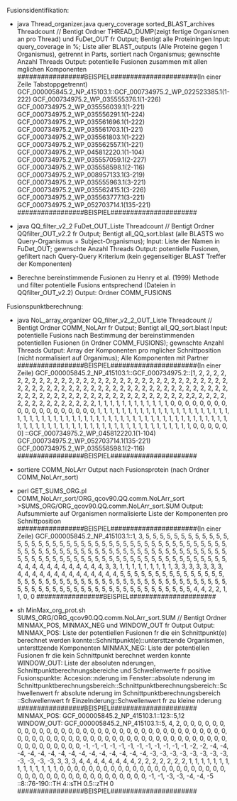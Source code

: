 Fusionsidentifikation:

- java Thread_organizer.java query_coverage sorted_BLAST_archives Threadcount // Bentigt Ordner THREAD_DUMP(zeigt fertige Organismen an pro Thread) und FuDet_OUT fr Output; Bentigt alle Proteinlngen
Input: query_coverage in %; Liste aller BLAST_outputs (Alle Proteine gegen 1 Organismus), getrennt in Parts, sortiert nach Organismus; gewnschte Anzahl Threads
Output: potentielle Fusionen zusammen mit allen mglichen Komponenten
#################BEISPIEL######################(In einer Zeile Tabstoppgetrennt)
GCF_000005845.2_NP_415103.1::GCF_000734975.2_WP_022523385.1(1-222)      GCF_000734975.2_WP_035555376.1(1-226)   GCF_000734975.2_WP_035556039.1(1-221)
                                                         GCF_000734975.2_WP_035556291.1(1-224) GCF_000734975.2_WP_035561696.1(1-222)   GCF_000734975.2_WP_035561703.1(1-221)
                                                         GCF_000734975.2_WP_035561803.1(1-222)   GCF_000734975.2_WP_035562557.1(1-221) GCF_000734975.2_WP_045812220.1(1-104)
                                                         GCF_000734975.2_WP_035557059.1(2-227)   GCF_000734975.2_WP_035558598.1(2-116)   GCF_000734975.2_WP_008957133.1(3-219)
                                                         GCF_000734975.2_WP_035555963.1(3-221)   GCF_000734975.2_WP_035562415.1(3-226)   GCF_000734975.2_WP_035563777.1(3-221)   GCF_000734975.2_WP_052703714.1(135-221)
#################BEISPIEL######################

- java QQ_filter_v2_2 FuDet_OUT_Liste Threadcount // Bentigt Ordner QQfilter_OUT_v2.2 fr Output; Bentigt all_QQ_sort.blast (alle BLASTS wo Query-Organismus = Subject-Organismus);
Input: Liste der Namen in FuDet_OUT; gewnschte Anzahl Threads
Output: potentielle Fusionen, gefiltert nach Query-Query Kriterium (kein gegenseitiger BLAST Treffer der Komponenten)

- Berechne bereinstimmende Fusionen zu Henry et al. (1999) Methode und filter potentielle Fusions entsprechend (Dateien in QQfilter_OUT_v2.2)
Output: Ordner COMM_FUSIONS


Fusionspunktberechnung:

- java NoL_array_organizer QQ_filter_v2_2_OUT_Liste Threadcount // Bentigt Ordner COMM_NoLArr fr Output; Bentigt all_QQ_sort.blast
Input: potentielle Fusions nach Bestimmung der bereinstimmenden potentiellen Fusionen (in Ordner COMM_FUSIONS); gewnschte Anzahl Threads
Output: Array der Komponenten pro mglicher Schnittposition (nicht normalisiert auf Organimus); Alle Komponenten mit Partner
#################BEISPIEL######################(In einer Zeile)
GCF_000005845.2_NP_415103.1::GCF_000734975.2::[1, 2, 2, 2, 2, 2, 2, 2, 2, 2, 2, 2, 2, 2, 2, 2, 2, 2, 2, 2, 2, 2, 2, 2, 2, 2, 2, 2, 2, 2, 2, 2, 2, 2, 2, 2,
                                                                                           2, 2, 2, 2, 2, 2, 2, 2, 2, 2, 2, 2, 2, 2, 2, 2, 2, 2, 2, 2, 2, 2, 2, 2, 2, 2, 2, 2, 2, 2, 2, 2, 2, 2, 2, 2,
                                                                                           2, 2, 2, 2, 2, 2, 2, 2, 2, 2, 2, 2, 2, 2, 2,2, 2, 2, 2, 2, 2, 2, 2, 2, 2, 2, 2, 2, 2, 2, 2, 1, 1, 1, 1, 1, 1,
                                                                                           1, 1, 1, 1, 1, 1, 0, 0, 0, 0, 0, 0, 0, 0, 0, 0, 0, 0, 0, 0, 0, 0, 0, 0, 0, 1, 1, 1, 1, 1, 1, 1, 1, 1, 1, 1, 1,
                                                                                           1, 1, 1, 1, 1, 1, 1, 1, 1, 1, 1, 1, 1, 1, 1, 1, 1, 1, 1, 1, 1, 1, 1, 1, 1, 1, 1, 1, 1, 1, 1, 1, 1, 1, 1, 1, 1,
                                                                                           1, 1, 1, 1, 1, 1, 1, 1, 1, 1, 1, 1, 1, 1, 1, 1, 1, 1, 1, 1, 1, 1, 1, 1, 1, 1, 1, 1, 1, 1, 1, 1, 1, 1, 1, 1, 1, 0, 0, 0, 0, 0, 0]
                                                                                           ::GCF_000734975.2_WP_045812220.1(1-104)     GCF_000734975.2_WP_052703714.1(135-221) GCF_000734975.2_WP_035558598.1(2-116)
#################BEISPIEL######################

- sortiere COMM_NoLArr Output nach Fusionsprotein (nach Ordner COMM_NoLArr_sort)

- perl GET_SUMS_ORG.pl COMM_NoLArr_sort/ORG_qcov90.QQ.comm.NoLArr_sort >SUMS_ORG/ORG_qcov90.QQ.comm.NoLArr_sort.SUM
Output: Aufsummierte auf Organismen normalisierte Liste der Komponenten pro Schnittposition
#################BEISPIEL######################(In einer Zeile)
GCF_000005845.2_NP_415103.1::1, 3, 5, 5, 5, 5, 5, 5, 5, 5, 5, 5, 5, 5, 5, 5, 5, 5, 5, 5, 5, 5, 5, 5, 5, 5, 5, 5, 5, 5, 5, 5, 5, 5, 5, 5, 5, 5, 5, 5, 5, 5, 5,
                                                         5, 5, 5, 5, 5, 5, 5, 5, 5, 5, 5, 5, 5, 5, 5, 5, 5, 5, 5, 5, 5, 5, 5, 5, 5, 5, 5, 5, 5, 5, 5, 5, 5, 5, 5, 5, 5, 5, 5, 5, 5, 5, 5,
                                                         5, 5, 5, 5, 5, 5, 5, 5, 5, 5, 5, 5, 5, 5, 5, 5, 5, 5, 4, 4, 4, 4, 4, 4, 4, 4, 4, 4, 4, 4, 3, 3, 1, 1, 1, 1, 1, 1, 1, 1, 1, 3, 3,
                                                         3, 3, 3, 3, 3, 4, 4, 4, 4, 4, 4, 4, 4, 4, 4, 4, 4, 4, 4, 5, 5, 5, 5, 5, 5, 5, 5, 5, 5, 5, 5, 5, 5, 5, 5, 5, 5, 5, 5, 5, 5, 5, 5,
                                                         5, 5, 5, 5, 5, 5, 5, 5, 5, 5, 5, 5, 5, 5, 5, 5, 5, 5, 5, 5, 5, 5, 5, 5, 5, 5, 5, 5, 5, 5, 5, 5, 5, 5, 5, 5, 5, 5, 5, 5, 5, 5, 5,
                                                         5, 5, 5, 4, 4, 2, 2, 1, 1, 0, 0
#################BEISPIEL######################

- sh MinMax_org_prot.sh SUMS_ORG/ORG_qcov90.QQ.comm.NoLArr_sort.SUM // Bentigt Ordner MINMAX_POS, MINMAX_NEG und WINDOW_OUT fr Output
Output: MINMAX_POS: Liste der potentiellen Fusionen fr die ein Schnittpunkt(e) berechnet werden konnte::Schnittpunkt(e)::untersttzende Organismen, untersttzende Komponenten
                MINMAX_NEG: Liste der potentiellen Fusionen fr die kein Schnittpunkt berechnet werden konnte
                WINDOW_OUT: Liste der absoluten nderungen, Schnittpunktberechnungsbereiche und Schwellenwerte fr positive Fusionspunkte:
                                        Accesion::nderung im Fenster::absolute nderung im Schnittpunktberechnungsbereich::Schnittpunktberechnungsbereich::Schwellenwert fr absolute nderung im Schnittpunktberechnungsbereich
                                        ::Schwellenwert fr Einzelnderung::Schwellenwert fr zu kleine nderung
#################BEISPIEL######################
MINMAX_POS:
GCF_000005845.2_NP_415103.1::123::5,12
WINDOW_OUT:
GCF_000005845.2_NP_415103.1::5, 4, 2, 0, 0, 0, 0, 0, 0, 0, 0, 0, 0, 0, 0, 0, 0, 0, 0, 0, 0, 0, 0, 0, 0, 0, 0, 0, 0, 0, 0, 0, 0, 0, 0, 0, 0, 0, 0, 0, 0, 0, 0, 0,
                                                         0, 0, 0, 0, 0, 0, 0, 0, 0, 0, 0, 0, 0, 0, 0, 0, 0, 0, 0, 0, 0, 0, 0, 0, 0, 0, 0, 0, 0, 0, 0, 0, -1, -1, -1, -1, -1, -1, -1, -1, -1,
                                                         -1, -1, -1, -2, -2, -4, -4, -4, -4, -4, -4, -4, -4, -4, -4, -4, -4, -4, -4, -4, -3, -3, -3, -3, -3, -3, -3, -3, -3, -3, -3, -3, 3, 3,
                                                         3, 4, 4, 4, 4, 4, 4, 4, 4, 2, 2, 2, 2, 2, 2, 2, 1, 1, 1, 1, 1, 1, 1, 1, 1, 1, 1, 1, 1, 1, 0, 0, 0, 0, 0, 0, 0, 0, 0, 0, 0, 0, 0, 0,
                                                         0, 0, 0, 0, 0, 0, 0, 0, 0, 0, 0, 0, 0, 0, 0, 0, 0, 0, 0, 0, 0, 0, 0, 0, 0, 0, 0, -1, -1, -3, -3, -4, -4, -5
                                                         ::8::76-190::TH 4::sTH 0.5::zTH 0
#################BEISPIEL######################
